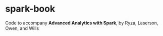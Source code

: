 spark-book
==========

Code to accompany **Advanced Analytics with Spark**, by Ryza, Laserson, Owen, and Wills
